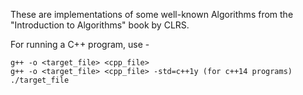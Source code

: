 These are implementations of some well-known Algorithms from the "Introduction to Algorithms" book by CLRS.

For running a C++ program, use -
```
g++ -o <target_file> <cpp_file>
g++ -o <target_file> <cpp_file> -std=c++1y (for c++14 programs)
./target_file
```
